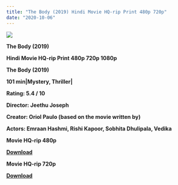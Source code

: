 ```yaml
---
title: "The Body (2019) Hindi Movie HQ-rip Print 480p 720p"
date: "2020-10-06"
---
```


[**![](https://1.bp.blogspot.com/-_4z5NgWJ8wU/Xs4X6PGaHEI/AAAAAAAACQA/SDcLmYbhjqsGjHcoR2T-eOqVJqpzB2wbACLcBGAsYHQ/s1600/thebody.jpg)**](https://1.bp.blogspot.com/-_4z5NgWJ8wU/Xs4X6PGaHEI/AAAAAAAACQA/SDcLmYbhjqsGjHcoR2T-eOqVJqpzB2wbACLcBGAsYHQ/s1600/thebody.jpg)

 **The Body (2019)**

**Hindi Movie HQ-rip Print 480p 720p 1080p**

**The Body (2019)**

**101 min|Mystery, Thriller|**

**Rating: 5.4 / 10** 

**Director: Jeethu Joseph**

**Creator: Oriol Paulo (based on the movie written by)**

**Actors: Emraan Hashmi, Rishi Kapoor, Sobhita Dhulipala, Vedika**

 **Movie HQ-rip 480p** 

**[Download](https://royalfitness.xyz/archives/63)** 

 **Movie HQ-rip 720p** 

**[Download](https://royalfitness.xyz/archives/65)**
